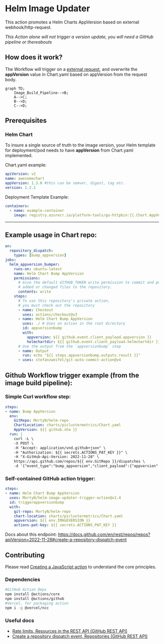 # Helm Image Updater

This action promotes a Helm Charts AppVersion based on external webhook/http-request.

*This Action alone will not trigger a version update, you will need a GitHub pipeline or thereabouts*

## How does it work?

The Workflow will trigger on a [external request](#how-to-trigger-example-request), and overwrite the **appVersion** value in Chart.yaml based on appVersion from the request body.

```mermaid
graph TD;
    Image_Build_Pipeline-->B;
    A-->C;
    B-->D;
    C-->D;
```


## Prerequisites

### **Helm Chart**
To insure a single source of truth to the image version, your Helm template for deployment/pod needs to have **appVersion** from Chart.yaml implemented.

Chart.yaml example:
```yaml
apiVersion: v2
name: awesomechart
appVersion: 1.3.8 #this can be semver, digest, tag etc.
version: 1.2.1
```

Deployment Template Example:
```yaml
containers:
  - name: example-container
    image: registry.azurecr.io/platform-tools/go-httpbin:{{.Chart.AppVersion}}
```

---

## Example usage in Chart repo:

```yaml
on:
  repository_dispatch:
    types: [bump_appversion]
jobs:
  helm_appversion_bumper:
    runs-on: ubuntu-latest
    name: Helm Chart Bump AppVersion
    permissions:
      # Give the default GITHUB_TOKEN write permission to commit and push the
      # added or changed files to the repository.
      contents: write
    steps:
      # To use this repository's private action,
      # you must check out the repository
      - name: Checkout
        uses: actions/checkout@v3
      - name: Helm Chart Bump AppVersion
        uses: ./ # Uses an action in the root directory
        id: appversionbump
        with:
          appversion: ${{ github.event.client_payload.appversion }}
          helmchartdir: ${{ github.event.client_payload.helmchartdir }}
      # Use the output from the `appversionbump` step
      - name: Output
        run: echo "${{ steps.appversionbump.outputs.result }}"
      - uses: stefanzweifel/git-auto-commit-action@v4
```

## Github Workflow trigger example (from the image build pipeline):

### Simple Curl workflow step:
```yaml
steps:
- name: Bump AppVersion
  env:
    GitRepo: MortyN/helm-repo
    ChartLocation: charts/piclustermetrics/Chart.yaml
    AppVersion: ${{ github.sha }}
  run: |
    curl -L \
    -X POST \
    -H "Accept: application/vnd.github+json" \
    -H "Authorization: ${{ secrets.ACTIONS_PAT_KEY }}" \
    -H "X-GitHub-Api-Version: 2022-11-28" \
    https://api.github.com/repos/${{ env.GitRepo }}/dispatches \
    -d '{"event_type":"bump_appversion","client_payload":{"appversion": "${{ env.AppVersion }}", "helmchartdir": "${{ env.ChartLocation }}"}}'
```

### Self-contained GitHub action trigger:

```yaml
steps:
- name: Helm Chart Bump AppVersion
  uses: MortyN/helm-image-updater-trigger-action@v1.4
  id: triggerappversionbump
  with:
    git-repo: MortyN/helm-repo
    chart-location: charts/piclustermetrics/Chart.yaml
    appversion: ${{ env.IMAGEVERSION }}
    actions-pat-key: ${{ secrets.ACTIONS_PAT_KEY }}
```

Docs about this endpoint: https://docs.github.com/en/rest/repos/repos?apiVersion=2022-11-28#create-a-repository-dispatch-event

## Contributing

Please read [Creating a JavaScript action](https://docs.github.com/en/actions/creating-actions/creating-a-javascript-action) to understand the core principles.

### Dependencies

```sh
#GitHub Action Deps
npm install @actions/core
npm install @actions/github
#Vercel, for packaging action
npm i -g @vercel/ncc
```

### Useful docs

 - [Rate limits, Resources in the REST API \(GitHub REST API\)](https://docs.github.com/en/rest/overview/resources-in-the-rest-api?apiVersion=2022-11-28#rate-limits)
 - [Create a repository dispatch event, Repositories \(GitHub REST API\)](https://docs.github.com/en/rest/repos/repos?apiVersion=2022-11-28#create-a-repository-dispatch-event)
